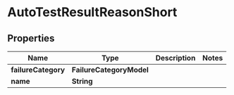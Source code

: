

# AutoTestResultReasonShort


## Properties

| Name | Type | Description | Notes |
|------------ | ------------- | ------------- | -------------|
|**failureCategory** | **FailureCategoryModel** |  |  |
|**name** | **String** |  |  |



